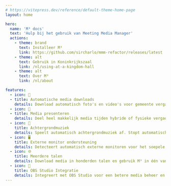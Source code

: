 ```yaml
---
# https://vitepress.dev/reference/default-theme-home-page
layout: home

hero:
  name: 'M³ docs'
  text: 'Hulp bij het gebruik van Meeting Media Manager'
  actions:
    - theme: brand
      text: Installeer M³
      link: https://github.com/sircharlo/mmm-refactor/releases/latest
    - theme: alt
      text: Gebruik in Koninkrijkszaal
      link: /nl/using-at-a-kingdom-hall
    - theme: alt
      text: Over M³
      link: /nl/about

features:
  - icon: 🚀
  - title: Automatische media downloads
    details: Download automatisch foto's en video's voor gemeente vergaderingen in elke taal van JW.org.
  - icon: 🎦
  - title: Media presenteren
    details: Deel heel makkelijk media tijden hybride of fysieke vergaderingen.
  - icon: 🎵
    title: Achtergrondmuziek
    details: Speelt automatisch achtergrondmuziek af. Stopt automatisch met afspelen voor de vergadering begint. Start de muziek met één klik nar de vergadering.
  - icon: 🖥️
    title: Externe monitor ondersteuning
    details: Detecteert automatisch externe monitoren voor het soepele presenteren van media.
  - icon: 🌐
    title: Meerdere talen
    details: Download media in honderden talen en gebruik M³ in één van de vele beschikbare talen.
  - icon: 🧩
    title: OBS Studio Integratie
    details: Integreert met OBS Studio voor een betere media beheer en deel functionaliteit.
---
```

